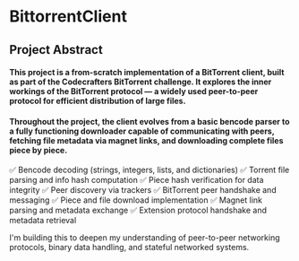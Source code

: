 # BittorrentClient

## Project Abstract

#### This project is a from-scratch implementation of a BitTorrent client, built as part of the Codecrafters BitTorrent challenge. It explores the inner workings of the BitTorrent protocol — a widely used peer-to-peer protocol for efficient distribution of large files.

#### Throughout the project, the client evolves from a basic bencode parser to a fully functioning downloader capable of communicating with peers, fetching file metadata via magnet links, and downloading complete files piece by piece.

✅ Bencode decoding (strings, integers, lists, and dictionaries)
✅ Torrent file parsing and info hash computation
✅ Piece hash verification for data integrity
✅ Peer discovery via trackers
✅ BitTorrent peer handshake and messaging
✅ Piece and file download implementation
✅ Magnet link parsing and metadata exchange
✅ Extension protocol handshake and metadata retrieval

I'm building this to deepen my understanding of peer-to-peer networking protocols, binary data handling, and stateful networked systems.
